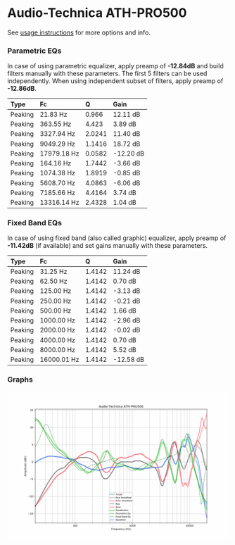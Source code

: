# Audio-Technica ATH-PRO500
See [usage instructions](https://github.com/jaakkopasanen/AutoEq#usage) for more options and info.

### Parametric EQs
In case of using parametric equalizer, apply preamp of **-12.84dB** and build filters manually
with these parameters. The first 5 filters can be used independently.
When using independent subset of filters, apply preamp of **-12.86dB**.

| Type    | Fc          |      Q | Gain      |
|:--------|:------------|:-------|:----------|
| Peaking | 21.83 Hz    | 0.966  | 12.11 dB  |
| Peaking | 363.55 Hz   | 4.423  | 3.89 dB   |
| Peaking | 3327.94 Hz  | 2.0241 | 11.40 dB  |
| Peaking | 9049.29 Hz  | 1.1416 | 18.72 dB  |
| Peaking | 17979.18 Hz | 0.0582 | -12.20 dB |
| Peaking | 164.16 Hz   | 1.7442 | -3.66 dB  |
| Peaking | 1074.38 Hz  | 1.8919 | -0.85 dB  |
| Peaking | 5608.70 Hz  | 4.0863 | -6.06 dB  |
| Peaking | 7185.66 Hz  | 4.4164 | 3.74 dB   |
| Peaking | 13316.14 Hz | 2.4328 | 1.04 dB   |

### Fixed Band EQs
In case of using fixed band (also called graphic) equalizer, apply preamp of **-11.42dB**
(if available) and set gains manually with these parameters.

| Type    | Fc          |      Q | Gain      |
|:--------|:------------|:-------|:----------|
| Peaking | 31.25 Hz    | 1.4142 | 11.24 dB  |
| Peaking | 62.50 Hz    | 1.4142 | 0.70 dB   |
| Peaking | 125.00 Hz   | 1.4142 | -3.13 dB  |
| Peaking | 250.00 Hz   | 1.4142 | -0.21 dB  |
| Peaking | 500.00 Hz   | 1.4142 | 1.66 dB   |
| Peaking | 1000.00 Hz  | 1.4142 | -2.96 dB  |
| Peaking | 2000.00 Hz  | 1.4142 | -0.02 dB  |
| Peaking | 4000.00 Hz  | 1.4142 | 0.70 dB   |
| Peaking | 8000.00 Hz  | 1.4142 | 5.52 dB   |
| Peaking | 16000.01 Hz | 1.4142 | -12.58 dB |

### Graphs
![](./Audio-Technica%20ATH-PRO500.png)